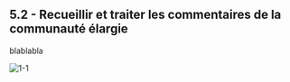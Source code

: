 ## 5.2 - Recueillir et traiter les commentaires de la communauté élargie   

blablabla 

![1-1](/images/algo/1-1.png)
